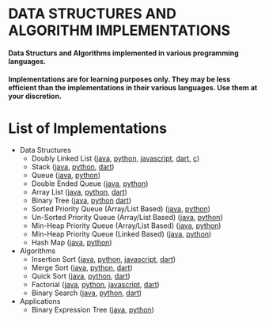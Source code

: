 # DATA STRUCTURES AND ALGORITHM IMPLEMENTATIONS

#### Data Structurs and Algorithms implemented in various programming languages.
#### Implementations are for learning purposes only. They may be less efficient than the implementations in their various languages. Use them at your discretion.

# List of Implementations
- Data Structures
  - Doubly Linked List ([java](LinkedList/java/src/doubly/DoublyLinkedList.java), [python](LinkedList/python/linked_list.py), [javascript](LinkedList/js/DoublyLinkedList.js), [dart](LinkedList/dart/bin/doubly_linked_list.dart), [c](LinkedList/c/doubly_linked_list.c))
  - Stack ([java](Stack/java/src/Stack.java), [python](Stack/python/stack.py), [dart](Stack/dart/bin/stack.dart))
  - Queue ([java](LinkedQueue/java/src/Queue.java), [python](LinkedQueue/python/queue.py))
  - Double Ended Queue ([java](DoubleEndedQueue/java/src/Deque.java), [python](DoubleEndedQueue/python/double_ended_queue.py))
  - Array List ([java](ArrayList/java/src/ArrayList.java), [python](ArrayList/python/array_list.py), [dart](ArrayList/dart/bin/array_list.dart))
  - Binary Tree ([java](BinaryTree/java/src/BinaryTree.java), [python](BinaryTree/python/binary_tree.py) [dart](BinaryTree/dart/bin/binary_tree.dart))
  - Sorted Priority Queue (Array/List Based) ([java](PriorityQueue/array_based/java/src/SortedPriorityQueue.java), [python](PriorityQueue/python/sorted_priority_queue.py))
  - Un-Sorted Priority Queue (Array/List Based) ([java](PriorityQueue/array_based/java/src/UnSortedPriorityQueue.java), [python](PriorityQueue/python/unsorted_priority_queue.py))
  - Min-Heap Priority Queue (Array/List Based) ([java](PriorityQueue/java/src/MinHeapPriorityQueue.java), [python](PriorityQueue/python/min_heap_priority_queue.py))
  - Min-Heap Priority Queue (Linked Based) ([java](PriorityQueue/java/src/linkedbased/PriorityQueue.java), [python](PriorityQueue/python/linked_min_heap_priority_queue.py))
  - Hash Map ([java](HashMap/java/src/HashMap.java), [python](HashMap/python/hashmap.py))
- Algorithms
  - Insertion Sort ([java](InsertionSort/java/src/InsertionSort.java), [python](InsertionSort/python/insertion_sort.py), [javascript](InsertionSort/js/insertionSort.js), [dart](InsertionSort/dart/bin/insertion_sort.dart))
  - Merge Sort ([java](MergeSort/java/src/MergeSort.java), [python](MergeSort/python/merge_sort.py), [dart](MergeSort/dart/bin/merge_sort.dart))
  - Quick Sort ([java](QuickSort/java/src/QuickSort.java), [python](QuickSort/python/quick_sort.py), [dart](QuickSort/dart/bin/quick_sort.dart))
  - Factorial ([java](Factorial/java/src/Factorial.java), [python](Factorial/python/factorial.py), [javascript](Factorial/js/factorial.js), [dart](Factorial/dart/bin/factorial.dart))
  - Binary Search ([java](BinarySearch/java/src/BinarySearch.java), [python](BinarySearch/python/binary_search.py), [dart](BinarySearch/dart/bin/binary_search.dart))
- Applications
  - Binary Expression Tree ([java](BinaryExpressionTree/java/src/BinaryExpressionTree.java), [python](BinaryExpressionTree/python/binary_expression_tree.py))
